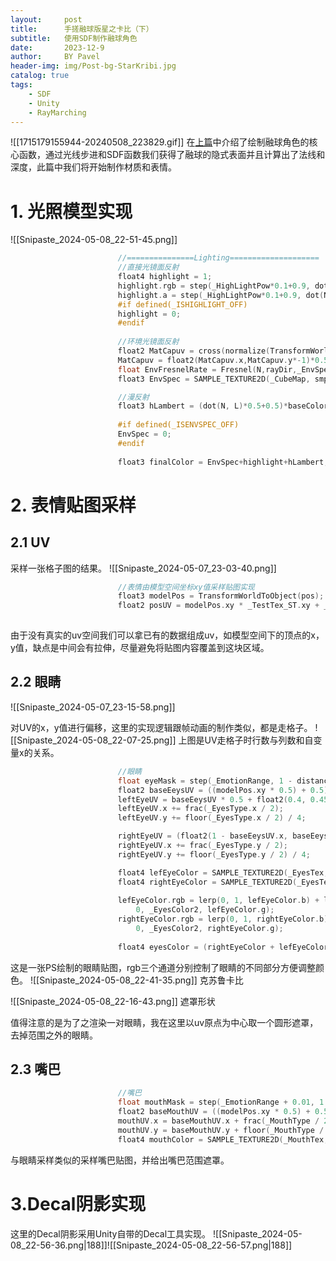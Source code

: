```yaml
---
layout:     post
title:      手搓融球版星之卡比（下）
subtitle:   使用SDF制作融球角色
date:       2023-12-9
author:     BY Pavel
header-img: img/Post-bg-StarKribi.jpg
catalog: true
tags:
    - SDF
    - Unity
    - RayMarching
---
```


![[1715179155944-20240508_223829.gif]]
在[上篇](https://pavelpeng7.github.io/2023/12/09/手搓融球版星之卡比-上/)中介绍了绘制融球角色的核心函数，通过光线步进和SDF函数我们获得了融球的隐式表面并且计算出了法线和深度，此篇中我们将开始制作材质和表情。
# 1. 光照模型实现
![[Snipaste_2024-05-08_22-51-45.png]]
```c
                        //===============Lighting====================
                        //直接光镜面反射
                        float4 highlight = 1;
                        highlight.rgb = step(_HighLightPow*0.1+0.9, dot(N, halfDir) * dot(N, halfDir)) * lCol; 
                        highlight.a = step(_HighLightPow*0.1+0.9, dot(N, halfDir) * dot(N, halfDir));
                        #if defined(_ISHIGHLIGHT_OFF)
                        highlight = 0;
                        #endif
                        
                        //环境光镜面反射
                        float2 MatCapuv = cross(normalize(TransformWorldToView(pos)),TransformWorldToView(N));
                        MatCapuv = float2(MatCapuv.x,MatCapuv.y*-1)*0.5+0.5;
                        float EnvFresnelRate = Fresnel(N,rayDir,_EnvSpecBios,_EnvSpecInt,_EnvSpecPower);
                        float3 EnvSpec = SAMPLE_TEXTURE2D(_CubeMap, smp, MatCapuv) * _EnvSpecInt * EnvFresnelRate;

                        //漫反射
                        float3 hLambert = (dot(N, L)*0.5+0.5)*baseColor+_EnvColor;
                        
                        #if defined(_ISENVSPEC_OFF)
                        EnvSpec = 0;
                        #endif
                        
                        float3 finalColor = EnvSpec+highlight+hLambert;
```

# 2. 表情贴图采样

## 2.1 UV
采样一张格子图的结果。
![[Snipaste_2024-05-07_23-03-40.png]]
```c
                        //表情由模型空间坐标xy值采样贴图实现
                        float3 modelPos = TransformWorldToObject(pos);
                        float2 posUV = modelPos.xy * _TestTex_ST.xy + _TestTex_ST.zw;
                        
```

由于没有真实的uv空间我们可以拿已有的数据组成uv，如模型空间下的顶点的x，y值，缺点是中间会有拉伸，尽量避免将贴图内容覆盖到这块区域。
## 2.2 眼睛
![[Snipaste_2024-05-07_23-15-58.png]]

对UV的x，y值进行偏移，这里的实现逻辑跟帧动画的制作类似，都是走格子。
![[Snipaste_2024-05-08_22-07-25.png]]
上图是UV走格子时行数与列数和自变量x的关系。
```c
                        //眼睛
                        float eyeMask = step(_EmotionRange, 1 - distance(posUV, 0));
                        float2 baseEeysUV = ((modelPos.xy * 0.5) + 0.5) * _EyesTex_ST.xy + _EyesTex_ST.zw;
                        leftEyeUV = baseEeysUV * 0.5 + float2(0.4, 0.45);
                        leftEyeUV.x += frac(_EyesType.x / 2);
                        leftEyeUV.y += floor(_EyesType.x / 2) / 4;

                        rightEyeUV = (float2(1 - baseEeysUV.x, baseEeysUV.y)) * 0.5 + float2(0.4, 0.45);
                        rightEyeUV.x += frac(_EyesType.y / 2);
                        rightEyeUV.y += floor(_EyesType.y / 2) / 4;

                        float4 lefEyeColor = SAMPLE_TEXTURE2D(_EyesTex, smp, leftEyeUV.xy);
                        float4 rightEyeColor = SAMPLE_TEXTURE2D(_EyesTex, smp, rightEyeUV.xy);
                        
                        lefEyeColor.rgb = lerp(0, 1, lefEyeColor.b) + lerp(0, _EyesColor1, lefEyeColor.r) + lerp(
                            0, _EyesColor2, lefEyeColor.g);
                        rightEyeColor.rgb = lerp(0, 1, rightEyeColor.b) + lerp(0, _EyesColor1, rightEyeColor.r) + lerp(
                            0, _EyesColor2, rightEyeColor.g);
                        
                        float4 eyesColor = (rightEyeColor + lefEyeColor) * eyeMask;
```

这是一张PS绘制的眼睛贴图，rgb三个通道分别控制了眼睛的不同部分方便调整颜色。
![[Snipaste_2024-05-08_22-41-35.png]]
克苏鲁卡比

![[Snipaste_2024-05-08_22-16-43.png]]
遮罩形状

值得注意的是为了之渲染一对眼睛，我在这里以uv原点为中心取一个圆形遮罩，去掉范围之外的眼睛。
## 2.3 嘴巴
```c
                        //嘴巴
                        float mouthMask = step(_EmotionRange + 0.01, 1 - distance(float2(posUV.x, posUV.y + 0.04), 0));
                        float2 baseMouthUV = ((modelPos.xy * 0.5) + 0.5) * _MouthTex_ST.xy + _MouthTex_ST.zw;
                        mouthUV.x = baseMouthUV.x + frac(_MouthType / 2);
                        mouthUV.y = baseMouthUV.y + floor(_MouthType / 2) / 2;
                        float4 mouthColor = SAMPLE_TEXTURE2D(_MouthTex, smp, mouthUV) ;
```
与眼睛采样类似的采样嘴巴贴图，并给出嘴巴范围遮罩。
# 3.Decal阴影实现
这里的Decal阴影采用Unity自带的Decal工具实现。
![[Snipaste_2024-05-08_22-56-36.png|188]]![[Snipaste_2024-05-08_22-56-57.png|188]]
